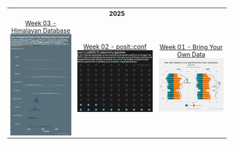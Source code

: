 <table>
<thread>
  <th colspan="4">2025</th>

<tr>
<td align="center">
   <a href="https://github.com/hdailey/TidyTuesday/tree/main/2025/2025-01-21_HimalayanMountaineering">
  Week 03 - Himalayan Database
  </a>
<img src="https://github.com/hdailey/TidyTuesday/blob/main/2025/2025-01-21_HimalayanMountaineering/2025-02-06_TT.png"> 
</td>

<td align="center">
   <a href="https://github.com/hdailey/TidyTuesday/tree/main/2025/2025-01-14_posit">
  Week 02 - posit::conf
  </a>
<img src="https://github.com/hdailey/TidyTuesday/blob/main/2025/2025-01-14_posit/2025-01-30_TT.png"> 
</td>
  
<td align="center">
  <a href="https://github.com/hdailey/TidyTuesday/tree/main/2025/2025-01-01_BringYourOwn">
  Week 01 - Bring Your Own Data
  </a>
<img src="https://github.com/hdailey/TidyTuesday/blob/main/2025/2025-01-01_BringYourOwn/2025-01-02_TT.png"> 
  </td>
</tr>

</thread>
</table>
